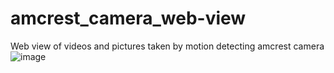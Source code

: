 # amcrest_camera_web-view
Web view of videos and pictures taken by motion detecting amcrest camera
![image](https://github.com/nerillosa/amcrest_camera_web-view/assets/4867918/d222713e-edef-43d5-84e7-437ba58a26a1)
